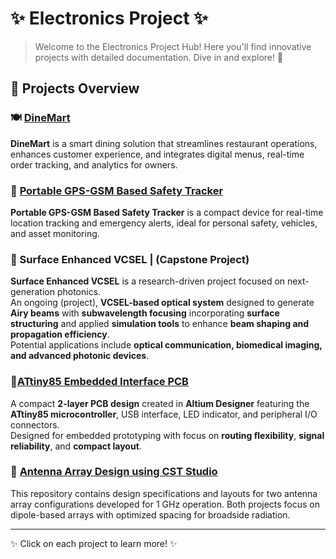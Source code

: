 # ✨ Electronics Project ✨

> Welcome to the Electronics Project Hub! Here you'll find innovative projects with detailed documentation. Dive in and explore! 🚀

## 📁 Projects Overview

### 🍽️ [DineMart](./DineMart/README.md)
**DineMart** is a smart dining solution that streamlines restaurant operations, enhances customer experience, and integrates digital menus, real-time order tracking, and analytics for owners.

### 📡 [Portable GPS-GSM Based Safety Tracker](./Portable-GPS-GSM-Safety-Tracker/README.md)
**Portable GPS-GSM Based Safety Tracker** is a compact device for real-time location tracking and emergency alerts, ideal for personal safety, vehicles, and asset monitoring.

### 🔬 Surface Enhanced VCSEL | (Capstone Project)
**Surface Enhanced VCSEL** is a research-driven project focused on next-generation photonics.  
  An ongoing (project), **VCSEL-based optical system** designed to generate **Airy beams** with **subwavelength focusing** incorporating **surface structuring** and applied **simulation tools** to enhance **beam shaping and propagation efficiency**.  
Potential applications include **optical communication, biomedical imaging, and advanced photonic devices**.

### 🔌[ATtiny85 Embedded Interface PCB](./PCB%20Design%20Altium/README.md)

A compact **2-layer PCB design** created in **Altium Designer** featuring the **ATtiny85 microcontroller**, USB interface, LED indicator, and peripheral I/O connectors.  
Designed for embedded prototyping with focus on **routing flexibility**, **signal reliability**, and **compact layout**.  


### 📡 [Antenna Array Design using CST Studio](./CST%20Studio_Antenna%20Design/README.md)

This repository contains design specifications and layouts for two antenna array configurations developed for 1 GHz operation. Both projects focus on dipole-based arrays with optimized spacing for broadside radiation.


---

✨ Click on each project to learn more! ✨
